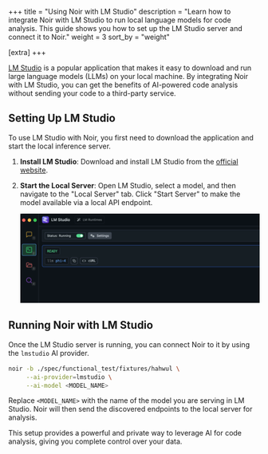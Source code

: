 +++
title = "Using Noir with LM Studio"
description = "Learn how to integrate Noir with LM Studio to run local language models for code analysis. This guide shows you how to set up the LM Studio server and connect it to Noir."
weight = 3
sort_by = "weight"

[extra]
+++

[LM Studio](https://lmstudio.ai) is a popular application that makes it easy to download and run large language models (LLMs) on your local machine. By integrating Noir with LM Studio, you can get the benefits of AI-powered code analysis without sending your code to a third-party service.

## Setting Up LM Studio

To use LM Studio with Noir, you first need to download the application and start the local inference server.

1.  **Install LM Studio**: Download and install LM Studio from the [official website](https://lmstudio.ai).
2.  **Start the Local Server**: Open LM Studio, select a model, and then navigate to the "Local Server" tab. Click "Start Server" to make the model available via a local API endpoint.

    ![](./lmstudio.png)

## Running Noir with LM Studio

Once the LM Studio server is running, you can connect Noir to it by using the `lmstudio` AI provider.

```bash
noir -b ./spec/functional_test/fixtures/hahwul \
     --ai-provider=lmstudio \
     --ai-model <MODEL_NAME>
```

Replace `<MODEL_NAME>` with the name of the model you are serving in LM Studio. Noir will then send the discovered endpoints to the local server for analysis.

This setup provides a powerful and private way to leverage AI for code analysis, giving you complete control over your data.

